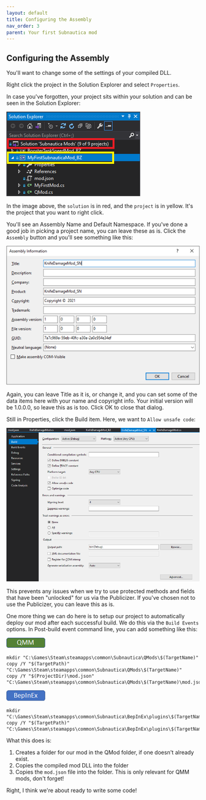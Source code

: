 ```yaml
---
layout: default
title: Configuring the Assembly
nav_order: 3
parent: Your first Subnautica mod
---
```


## Configuring the Assembly

You'll want to change some of the settings of your compiled DLL.

Right click the project in the Solution Explorer and select `Properties`.

In case you've forgotten, your project sits within your solution and can be seen in the Solution Explorer:

![](.\media\SolutionProject.png)

In the image above, the `solution` is in red, and the `project` is in yellow. It's the project that you want to right click.

You'll see an Assembly Name and Default Namespace. If you've done a good job in picking a project name, you can leave these as is. Click the `Assembly` button and you'll see something like this:

![](.\media\assemblyinformation.png)

Again, you can leave Title as it is, or change it, and you can set some of the data items here with your name and copyright info. Your initial version will be 1.0.0.0, so leave this as is too. Click OK to close that dialog.

Still in Properties, click the Build item. Here, we want to `Allow unsafe code`:

![](.\media\allowunsafecode.png)

This prevents any issues when we try to use protected methods and fields that have been "unlocked" for us via the Publicizer. If you've chosen not to use the Publicizer, you can leave this as is.

One more thing we can do here is to setup our project to automatically deploy our mod after each successful build. We do this via the `Build Events` options. In Post-build event command line, you can add something like this:

![](..\images\qmm.png) 

```
mkdir "C:\Games\Steam\steamapps\common\Subnautica\QMods\$(TargetName)"
copy /Y "$(TargetPath)" "C:\Games\Steam\steamapps\common\Subnautica\QMods\$(TargetName)"
copy /Y "$(ProjectDir)\mod.json" "C:\Games\Steam\steamapps\common\Subnautica\QMods\$(TargetName)\mod.json"
```

![](..\images\bepinex.png) 

```
mkdir "C:\Games\Steam\steamapps\common\Subnautica\BepInEx\plugins\$(TargetName)"
copy /Y "$(TargetPath)" "C:\Games\Steam\steamapps\common\Subnautica\BepInEx\plugins\$(TargetName)"
```

What this does is:

1.  Creates a folder for our mod in the QMod folder, if one doesn't already exist.
2.  Copies the compiled mod DLL into the folder
3.  Copies the `mod.json` file into the folder. This is only relevant for QMM mods, don't forget!

Right, I think we're about ready to write some code!
